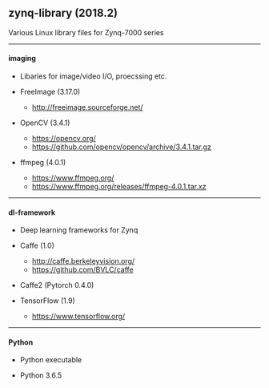 ## zynq-library (2018.2)
Various Linux library files for Zynq-7000 series
  
   
***
#### imaging
- Libaries for image/video I/O, proecssing etc.

- FreeImage (3.17.0)
  - http://freeimage.sourceforge.net/
  
  
- OpenCV (3.4.1)
  - https://opencv.org/
  - https://github.com/opencv/opencv/archive/3.4.1.tar.gz
  

- ffmpeg (4.0.1)
  - https://www.ffmpeg.org/
  - https://www.ffmpeg.org/releases/ffmpeg-4.0.1.tar.xz
  
  
***
#### dl-framework
- Deep learning frameworks for Zynq

- Caffe (1.0)
  - http://caffe.berkeleyvision.org/
  - https://github.com/BVLC/caffe

- Caffe2 (Pytorch 0.4.0)

- TensorFlow (1.9)
  - https://www.tensorflow.org/
  
***
#### Python
- Python executable 

- Python 3.6.5
